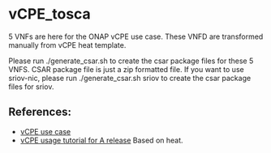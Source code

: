 # vCPE_tosca

5 VNFs are here for the ONAP vCPE use case. These VNFD are transformed manually from vCPE heat template. 

Please run ./generate_csar.sh to create the csar package files for these 5 VNFS. CSAR package file is just a zip formatted file.
If you want to use sriov-nic, please run ./generate_csar.sh sriov to create the csar package files for sriov.

## References:
- [vCPE use case](https://wiki.onap.org/pages/viewpage.action?pageId=3246168)
- [vCPE usage tutorial for A release](https://wiki.onap.org/display/DW/vCPE+Use+Case+Tutorial%3A+Design+and+Deploy+based+on+ONAP+Amsterdam+Release) Based on heat.
